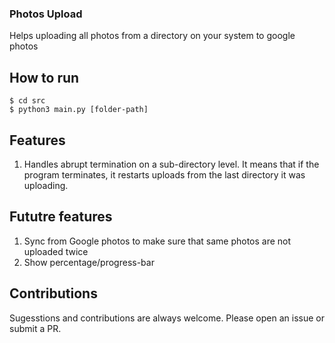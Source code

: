 ### Photos Upload
Helps uploading all photos from a directory on your system to google photos

## How to run
```
$ cd src
$ python3 main.py [folder-path]
```

## Features
1. Handles abrupt termination on a sub-directory level. It means that if the program terminates, it restarts uploads from the last directory it was uploading.

## Fututre features
1. Sync from Google photos to make sure that same photos are not uploaded twice
2. Show percentage/progress-bar

## Contributions
Sugesstions and contributions are always welcome. Please open an issue or submit a PR.
